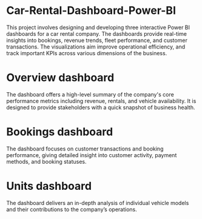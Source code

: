 # Car-Rental-Dashboard-Power-BI
This project involves designing and developing three interactive Power BI dashboards for a car rental company. The dashboards provide real-time insights into bookings, revenue trends, fleet performance, and customer transactions. The visualizations aim improve operational efficiency, and track important KPIs across various dimensions of the business.

# Overview dashboard

The dashboard offers a high-level summary of the company's core performance metrics including revenue, rentals, and vehicle availability. It is designed to provide stakeholders with a quick snapshot of business health.


# Bookings dashboard

The dashboard focuses on customer transactions and booking performance, giving detailed insight into customer activity, payment methods, and booking statuses.


# Units dashboard 

The dashboard delivers an in-depth analysis of individual vehicle models and their contributions to the company’s operations.
